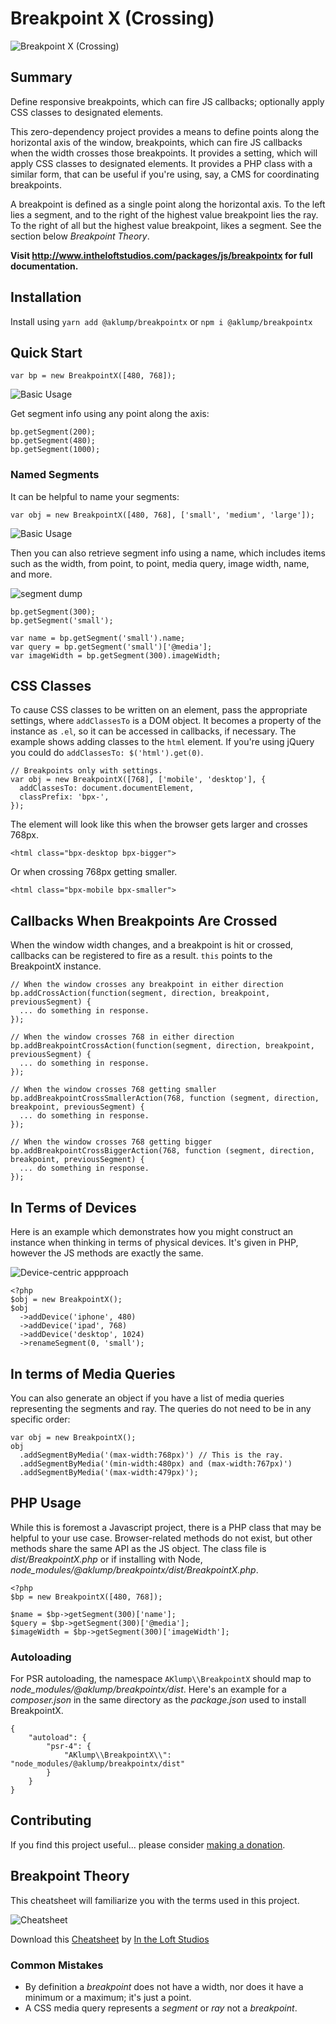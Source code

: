 # Breakpoint X (Crossing)

![Breakpoint X (Crossing)](docs/images/breakpoint-x.jpg)

## Summary

Define responsive breakpoints, which can fire JS callbacks; optionally apply CSS classes to designated elements.

This zero-dependency project provides a means to define points along the horizontal axis of the window, breakpoints, which can fire JS callbacks when the width crosses those breakpoints.  It provides a setting, which will apply CSS classes to designated elements.  It provides a PHP class with a similar form, that can be useful if you're using, say, a CMS for coordinating breakpoints.

A breakpoint is defined as a single point along the horizontal axis.  To the left lies a segment, and to the right of the highest value breakpoint lies the ray.  To the right of all but the highest value breakpoint, likes a segment.  See the section below _Breakpoint Theory_.

**Visit <http://www.intheloftstudios.com/packages/js/breakpointx> for full documentation.**

## Installation

Install using `yarn add @aklump/breakpointx` or `npm i @aklump/breakpointx`

## Quick Start

    var bp = new BreakpointX([480, 768]);

![Basic Usage](docs/images/basic.png)

Get segment info using any point along the axis:

    bp.getSegment(200);
    bp.getSegment(480);
    bp.getSegment(1000);

### Named Segments

It can be helpful to name your segments:


    var obj = new BreakpointX([480, 768], ['small', 'medium', 'large']);

![Basic Usage](docs/images/named.png)

Then you can also retrieve segment info using a name, which includes items such as the width, from point, to point, media query, image width, name, and more.

![segment dump](docs/images/console.jpg)

    bp.getSegment(300);
    bp.getSegment('small');
    
    var name = bp.getSegment('small').name;
    var query = bp.getSegment('small')['@media'];
    var imageWidth = bp.getSegment(300).imageWidth;

## CSS Classes

To cause CSS classes to be written on an element, pass the appropriate settings, where `addClassesTo` is a DOM object.  It becomes a property of the instance as `.el`, so it can be accessed in callbacks, if necessary.  The example shows adding classes to the `html` element.  If you're using jQuery you could do `addClassesTo: $('html').get(0)`.

    // Breakpoints only with settings.
    var obj = new BreakpointX([768], ['mobile', 'desktop'], {
      addClassesTo: document.documentElement,
      classPrefix: 'bpx-',
    });

The element will look like this when the browser gets larger and crosses 768px.

    <html class="bpx-desktop bpx-bigger">

Or when crossing 768px getting smaller.

    <html class="bpx-mobile bpx-smaller">

## Callbacks When Breakpoints Are Crossed

When the window width changes, and a breakpoint is hit or crossed, callbacks can be registered to fire as a result. `this` points to the BreakpointX instance.

    // When the window crosses any breakpoint in either direction
    bp.addCrossAction(function(segment, direction, breakpoint, previousSegment) {
      ... do something in response.
    });

    // When the window crosses 768 in either direction
    bp.addBreakpointCrossAction(function(segment, direction, breakpoint, previousSegment) {
      ... do something in response.
    });

    // When the window crosses 768 getting smaller
    bp.addBreakpointCrossSmallerAction(768, function (segment, direction, breakpoint, previousSegment) {
      ... do something in response.
    });

    // When the window crosses 768 getting bigger
    bp.addBreakpointCrossBiggerAction(768, function (segment, direction, breakpoint, previousSegment) {
      ... do something in response.
    });

## In Terms of Devices

Here is an example which demonstrates how you might construct an instance when thinking in terms of physical devices.  It's given in PHP, however the JS methods are exactly the same.

![Device-centric appproach](docs/images/devices.png)

    <?php
    $obj = new BreakpointX();
    $obj
      ->addDevice('iphone', 480)
      ->addDevice('ipad', 768)
      ->addDevice('desktop', 1024)
      ->renameSegment(0, 'small');

## In terms of Media Queries

You can also generate an object if you have a list of media queries representing the segments and ray.  The queries do not need to be in any specific order:

    var obj = new BreakpointX();
    obj
      .addSegmentByMedia('(max-width:768px)') // This is the ray.
      .addSegmentByMedia('(min-width:480px) and (max-width:767px)')
      .addSegmentByMedia('(max-width:479px)');

## PHP Usage

While this is foremost a Javascript project, there is a PHP class that may be helpful to your use case.  Browser-related methods do not exist, but other methods share the same API as the JS object.  The class file is _dist/BreakpointX.php_ or if installing with Node, _node_modules/@aklump/breakpointx/dist/BreakpointX.php_.

    <?php
    $bp = new BreakpointX([480, 768]);
    
    $name = $bp->getSegment(300)['name'];
    $query = $bp->getSegment(300)['@media'];
    $imageWidth = $bp->getSegment(300)['imageWidth'];

### Autoloading

 For PSR autoloading, the namespace `AKlump\\BreakpointX` should map to _node_modules/@aklump/breakpointx/dist_.  Here's an example for a _composer.json_ in the same directory as the _package.json_ used to install BreakpointX.

    {
        "autoload": {
            "psr-4": {
                "AKlump\\BreakpointX\\": "node_modules/@aklump/breakpointx/dist"
            }
        }
    }

## Contributing

If you find this project useful... please consider [making a donation](https://www.paypal.com/cgi-bin/webscr?cmd=_s-xclick&hosted_button_id=4E5KZHDQCEUV8&item_name=Gratitude%20for%20aklump%2Fbreakpoint_x).

## Breakpoint Theory

This cheatsheet will familiarize you with the terms used in this project.

![Cheatsheet](docs/images/breakpoint-cheatsheet.png)

Download this [Cheatsheet](docs/images/breakpoint-cheatsheet.pdf) by [In the Loft Studios](http://www.intheloftstudios.com)

### Common Mistakes

* By definition a _breakpoint_ does not have a width, nor does it have a minimum or a maximum; it's just a point.
* A CSS media query represents a _segment_ or _ray_ not a _breakpoint_.
